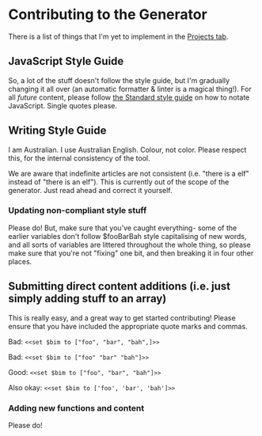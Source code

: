 # Contributing to the Generator

There is a list of things that I'm yet to implement in the [Projects tab](https://github.com/ryceg/Eigengrau-s-Essential-Establishment-Generator/projects).

## JavaScript Style Guide
So, a lot of the stuff doesn't follow the style guide, but I'm gradually changing it all over (an automatic formatter & linter is a magical thing!). For all *future* content, please follow [the Standard style guide](https://github.com/standard/standard) on how to notate JavaScript. Single quotes please.

## Writing Style Guide
I am Australian. I use Australian English. Colour, not color. Please respect this, for the internal consistency of the tool.

We are aware that indefinite articles are not consistent (i.e. "there is a elf" instead of "there is an elf"). This is currently out of the scope of the generator. Just read ahead and correct it yourself.

### Updating non-compliant style stuff
Please do! But, make sure that you've caught everything- some of the earlier variables don't follow $fooBarBah style capitalising of new words, and all sorts of variables are littered throughout the whole thing, so please make sure that you're not "fixing" one bit, and then breaking it in four other places.

## Submitting direct content additions (i.e. just simply adding stuff to an array)
This is really easy, and a great way to get started contributing! Please ensure that you have included the appropriate quote marks and commas.

Bad: `<<set $bim to ["foo", "bar", "bah",]>>`

Bad: `<<set $bim to ["foo" "bar" "bah"]>>`

Good: `<<set $bim to ["foo", "bar", "bah"]>>`

Also okay: `<<set $bim to ['foo', 'bar', 'bah']>>`

### Adding new functions and content
Please do!

